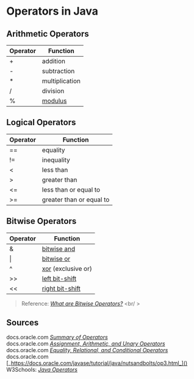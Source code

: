 # Operators in Java

## Arithmetic Operators
| Operator | Function |
| -------- | -------- |
| + | addition |
| - | subtraction |
| * | multiplication |
| / | division |
| % | [modulus](https://en.wikipedia.org/wiki/Modular_arithmetic) |

## Logical Operators
| Operator | Function |
| -------- | -------- |
| == | equality |
| != | inequality |
| < | less than|
| > | greater than |
| <= | less than or equal to |
| >= | greater than or equal to |

## Bitwise Operators
| Operator | Function |
| -------- | -------- |
| & | [bitwise and](https://www.programiz.com/java-programming/bitwise-operators#and) |
| \| | [bitwise or](https://www.programiz.com/java-programming/bitwise-operators#or) |
| ^ | [xor](https://en.wikipedia.org/wiki/Exclusive_or) (exclusive or) |
| >> | [left bit-shift](https://www.interviewcake.com/concept/java/bit-shift) |
| << | [right bit-shift](https://www.interviewcake.com/concept/java/bit-shift) |
> Reference: [_What are Bitwise Operators?_](https://www.geeksforgeeks.org/bitwise-operators-in-java/) <br/ >

## Sources
docs.oracle.com [_Summary of Operators_](https://docs.oracle.com/javase/tutorial/java/nutsandbolts/opsummary.html) <br />
docs.oracle.com [_Assignment, Arithmetic, and Unary Operators_](https://docs.oracle.com/javase/tutorial/java/nutsandbolts/op1.html) <br />
docs.oracle.com [_Equality, Relational, and Conditional Operators_](https://docs.oracle.com/javase/tutorial/java/nutsandbolts/op2.html) <br />
docs.oracle.com [_https://docs.oracle.com/javase/tutorial/java/nutsandbolts/op3.html_]() <br />
W3Schools: [_Java Operators_](https://www.w3schools.com/java/java_operators.asp) <br />
